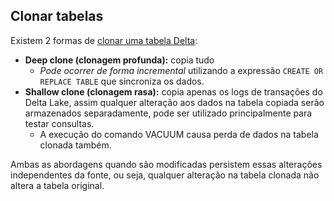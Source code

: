 ## Clonar tabelas

Existem 2 formas de [clonar uma tabela Delta](https://docs.databricks.com/pt/delta/clone.html):

- **Deep clone (clonagem profunda):** copia tudo
	- *Pode ocorrer de forma incremental* utilizando a expressão `CREATE OR REPLACE TABLE` que sincroniza os dados.
- **Shallow clone (clonagem rasa):** copia apenas os logs de transações do Delta Lake, assim qualquer alteração aos dados na tabela copiada serão armazenados separadamente, pode ser utilizado principalmente para testar consultas.
	- A execução do comando VACUUM causa perda de dados na tabela clonada também.

Ambas as abordagens quando são modificadas persistem essas alterações independentes da fonte, ou seja, qualquer alteração na tabela clonada não altera a tabela original.
